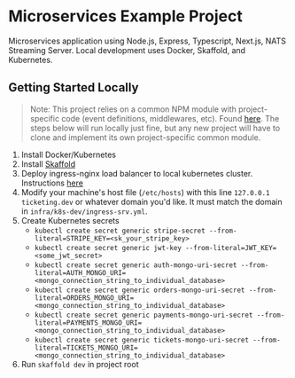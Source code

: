 # Microservices Example Project

Microservices application using Node.js, Express, Typescript, Next.js, NATS Streaming Server. Local development uses Docker, Skaffold, and Kubernetes.

## Getting Started Locally

> Note: This project relies on a common NPM module with project-specific code (event definitions, middlewares, etc). Found [here](https://github.com/ldcaponi/ticketing-common-module). The steps below will run locally just fine, but any new project will have to clone and implement its own project-specific common module.

1. Install Docker/Kubernetes
2. Install [Skaffold](https://skaffold.dev/)
3. Deploy ingress-nginx load balancer to local kubernetes cluster. Instructions [here](https://kubernetes.github.io/ingress-nginx/deploy/)
4. Modify your machine's host file (`/etc/hosts`) with this line `127.0.0.1 ticketing.dev` or whatever domain you'd like. It must match the domain in `infra/k8s-dev/ingress-srv.yml`.
5. Create Kubernetes secrets
   - `kubectl create secret generic stripe-secret --from-literal=STRIPE_KEY=<sk_your_stripe_key>`
   - `kubectl create secret generic jwt-key --from-literal=JWT_KEY=<some_jwt_secret>`
   - `kubectl create secret generic auth-mongo-uri-secret --from-literal=AUTH_MONGO_URI=<mongo_connection_string_to_individual_database>`
   - `kubectl create secret generic orders-mongo-uri-secret --from-literal=ORDERS_MONGO_URI=<mongo_connection_string_to_individual_database>`
   - `kubectl create secret generic payments-mongo-uri-secret --from-literal=PAYMENTS_MONGO_URI=<mongo_connection_string_to_individual_database>`
   - `kubectl create secret generic tickets-mongo-uri-secret --from-literal=TICKETS_MONGO_URI=<mongo_connection_string_to_individual_database>`
6. Run `skaffold dev` in project root
